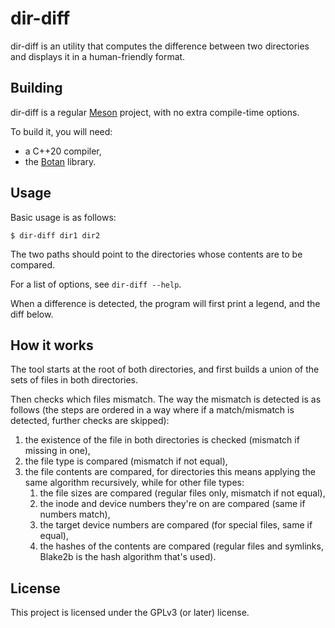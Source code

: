 # dir-diff

dir-diff is an utility that computes the difference between two directories and
displays it in a human-friendly format.

## Building

dir-diff is a regular [Meson](https://mesonbuild.com) project, with no extra
compile-time options.

To build it, you will need:
 - a C++20 compiler,
 - the [Botan](https://botan.randombit.net/index.html) library.

## Usage

Basic usage is as follows:

```
$ dir-diff dir1 dir2
```

The two paths should point to the directories whose contents are to be compared.

For a list of options, see `dir-diff --help`.

When a difference is detected, the program will first print a legend, and the diff
below.

## How it works

The tool starts at the root of both directories, and first builds a union of the
sets of files in both directories.

Then checks which files mismatch. The way the mismatch is detected is as follows
(the steps are ordered in a way where if a match/mismatch is detected, further checks
are skipped):

1. the existence of the file in both directories is checked (mismatch if missing in one),
2. the file type is compared (mismatch if not equal),
3. the file contents are compared, for directories this means applying the same
   algorithm recursively, while for other file types:
     1. the file sizes are compared (regular files only, mismatch if not equal),
     2. the inode and device numbers they're on are compared (same if numbers match),
     3. the target device numbers are compared (for special files, same if equal),
     4. the hashes of the contents are compared (regular files and symlinks,
        Blake2b is the hash algorithm that's used).

## License

This project is licensed under the GPLv3 (or later) license.
